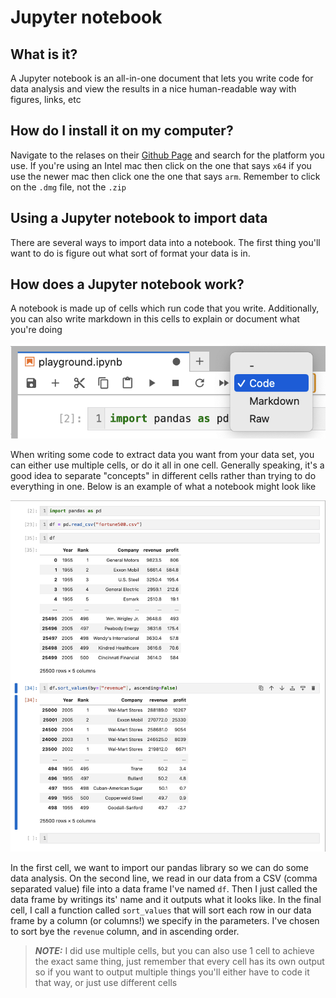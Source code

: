 # Jupyter notebook
## What is it?
A Jupyter notebook is an all-in-one document that lets you write code for data analysis and view the results in a nice human-readable way with figures, links, etc

## How do I install it on my computer?
Navigate to the relases on their [Github Page](https://github.com/jupyterlab/jupyterlab-desktop/releases) and search for the platform you use. If you're using an Intel mac then click on the one that says `x64` if you use the newer mac then click one the one that says `arm`. Remember to click on the `.dmg` file, not the `.zip`

## Using a Jupyter notebook to import data
There are several ways to import data into a notebook. The first thing you'll want to do is figure out what sort of format your data is in. 

## How does a Jupyter notebook work?
A notebook is made up of cells which run code that you write. Additionally, you can also write markdown in this cells to explain or document what you're doing

![Alt text](image.png)

When writing some code to extract data you want from your data set, you can either use multiple cells, or do it all in one cell. Generally speaking, it's a good idea to separate "concepts" in different cells rather than trying to do everything in one. Below is an example of what a notebook might look like

![Alt text](image-1.png)

In the first cell, we want to import our pandas library so we can do some data analysis. On the second line, we read in our data from a CSV (comma separated value) file into a data frame I've named `df`. Then I just called the data frame by writings its' name and it outputs what it looks like. In the final cell, I call a function called `sort_values` that will sort each row in our data frame by a column (or columns!) we specify in the parameters. I've chosen to sort bye the `revenue` column, and in ascending order. 

> **_NOTE:_**  I did use multiple cells, but you can also use 1 cell to achieve the exact same thing, just remember that every cell has its own output so if you want to output multiple things you'll either have to code it that way, or just use different cells
